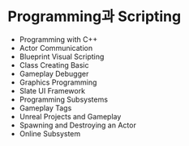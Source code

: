 # Programming과 Scripting
* Programming with C++
* Actor Communication
* Blueprint Visual Scripting
* Class Creating Basic
* Gameplay Debugger
* Graphics Programming
* Slate UI Framework
* Programming Subsystems
* Gameplay Tags
* Unreal Projects and Gameplay
* Spawning and Destroying an Actor
* Online Subsystem
